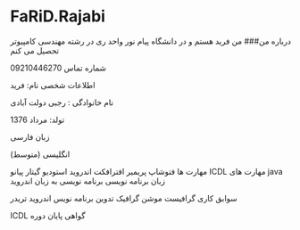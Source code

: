 # FaRiD.Rajabi
درباره من###
من فرید هستم و در دانشگاه پیام نور واحد ری در رشته مهندسی کامپیوتر تحصیل می کنم

شماره تماس
09210446270

اطلاعات شخصی
نام: فرید

نام خانوادگی : رجبی دولت آبادی

تولد: مرداد 1376

زبان
فارسی

(انگلیسی (متوسط


مهارت ها
فتوشاپ
پریمیر
افترافکت
اندروید استودیو
گیتار 
پیانو
ICDL مهارت های
java زبان برنامه نویسی
 برنامه نویسی به زبان اندروید

سوابق کاری
گرافیست 
موشن گرافیک
تدوین
برنامه نویس اندروید 
تریدر

ICDL گواهی پایان دوره


